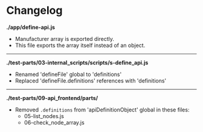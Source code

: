 # Changelog

**./app/define-api.js**
* Manufacturer array is exported directly.
* This file exports the array itself instead of an object.

---

**./test-parts/03-internal_scripts/scripts/s-define_api.js**
* Renamed 'defineFile' global to 'definitions'
* Replaced 'defineFile.definitions' references with 'definitions'

---

**./test-parts/09-api_frontend/parts/**
* Removed `.definitions` from 'apiDefinitionObject' global in these files:
	* 05-list_nodes.js
	* 06-check_node_array.js